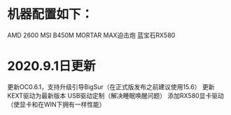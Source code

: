 # 机器配置如下：

AMD 2600
MSI B450M MORTAR MAX迫击炮
蓝宝石RX580

# 2020.9.1日更新

更新OC0.6.1，支持升级引导BigSur（在正式版发布之前建议使用15.6）
更新KEXT驱动为最新版本
USB驱动定制（解决睡眠唤醒问题）
添加RX580显卡驱动（使显卡和在WIN下拥有一样性能）
